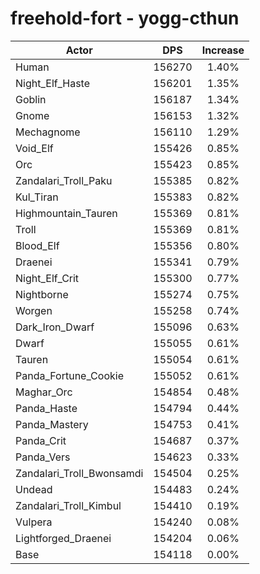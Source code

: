 # freehold-fort - yogg-cthun
| Actor | DPS | Increase |
|---|:---:|:---:|
|Human|156270|1.40%|
|Night_Elf_Haste|156201|1.35%|
|Goblin|156187|1.34%|
|Gnome|156153|1.32%|
|Mechagnome|156110|1.29%|
|Void_Elf|155426|0.85%|
|Orc|155423|0.85%|
|Zandalari_Troll_Paku|155385|0.82%|
|Kul_Tiran|155383|0.82%|
|Highmountain_Tauren|155369|0.81%|
|Troll|155369|0.81%|
|Blood_Elf|155356|0.80%|
|Draenei|155341|0.79%|
|Night_Elf_Crit|155300|0.77%|
|Nightborne|155274|0.75%|
|Worgen|155258|0.74%|
|Dark_Iron_Dwarf|155096|0.63%|
|Dwarf|155055|0.61%|
|Tauren|155054|0.61%|
|Panda_Fortune_Cookie|155052|0.61%|
|Maghar_Orc|154854|0.48%|
|Panda_Haste|154794|0.44%|
|Panda_Mastery|154753|0.41%|
|Panda_Crit|154687|0.37%|
|Panda_Vers|154623|0.33%|
|Zandalari_Troll_Bwonsamdi|154504|0.25%|
|Undead|154483|0.24%|
|Zandalari_Troll_Kimbul|154410|0.19%|
|Vulpera|154240|0.08%|
|Lightforged_Draenei|154204|0.06%|
|Base|154118|0.00%|
